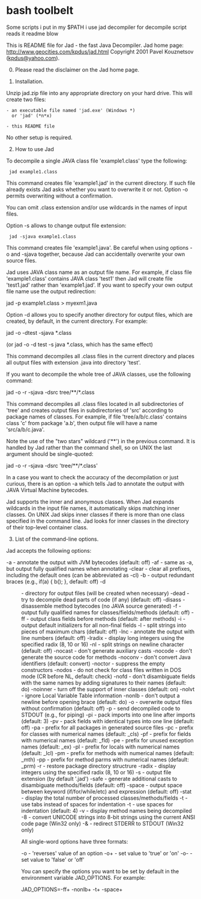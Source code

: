 bash toolbelt
============
Some scripts i put in my $PATH i use jad decompiler for decompile script reads it readme blow 

This is README file for Jad - the fast Java Decompiler.
Jad home page: http://www.geocities.com/kpdus/jad.html
Copyright 2001 Pavel Kouznetsov (kpdus@yahoo.com).

0. Please read the disclaimer on the Jad home page.

1. Installation.

Unzip jad.zip file into any appropriate directory on your hard drive.
This will create two files:

    - an executable file named 'jad.exe' (Windows *)
      or 'jad' (*n*x)

    - this README file

No other setup is required.

2. How to use Jad

To decompile a single JAVA class file 'example1.class' 
type the following:

     jad example1.class

This command creates file 'example1.jad' in the current directory.
If such file already exists Jad asks whether you want to overwrite it or not.
Option -o permits overwriting without a confirmation.

You can omit .class extension and/or use wildcards in the names of
input files.

Option -s <ext> allows to change output file extension:

     jad -sjava example1.class

This command creates file 'example1.java'. Be careful when using
options -o and -sjava together, because Jad can accidentally overwrite
your own source files.

Jad uses JAVA class name as an output file name. For example, if class
file 'example1.class' contains JAVA class 'test1' then Jad will create
file 'test1.jad' rather than 'example1.jad'. If you want to specify
your own output file name use the output redirection:

   jad -p example1.class > myexm1.java

Option -d allows you to specify another directory for output files,
which are created, by default, in the current directory. For example:

   jad -o -dtest -sjava *.class

   (or jad -o -d test -s java *.class, which has the same effect)

This command decompiles all .class files in the current directory 
and places all output files with extension .java into directory 'test'.


If you want to decompile the whole tree of JAVA classes,
use the following command:

   jad -o -r -sjava -dsrc tree/**/*.class

This command decompiles all .class files located in all 
subdirectories of 'tree' and creates output files in subdirectories
of 'src' according to package names of classes. For example, if file 
'tree/a/b/c.class' contains class 'c' from package 'a.b', then 
output file will have a name 'src/a/b/c.java'.

Note the use of the "two stars" wildcard ('**') in the previous
command. It is handled by Jad rather than the command shell, so on
UNIX the last argument should be single-quoted:

   jad -o -r -sjava -dsrc 'tree/**/*.class'


In a case you want to check the accuracy of the decompilation or just
curious, there is an option -a which tells Jad to annotate the output
with JAVA Virtual Machine bytecodes.

Jad supports the inner and anonymous classes. 
When Jad expands wildcards in the input file names, 
it automatically skips matching inner classes. 
On UNIX Jad skips inner classes if there is more than 
one class specified in the command line.
Jad looks for inner classes in the directory of their top-level
container class.

3. List of the command-line options.

Jad accepts the following options:

   -a       - annotate the output with JVM bytecodes (default: off)
   -af      - same as -a, but output fully qualified names when annotating
   -clear   - clear all prefixes, including the default ones (can be abbreviated as -cl)
   -b       - output redundant braces (e.g., if(a) { b(); }, default: off)
   -d <dir> - directory for output files (will be created when necessary)
   -dead    - try to decompile dead parts of code (if any) (default: off)
   -disass  - disassemble method bytecodes (no JAVA source generated)
   -f       - output fully qualified names for classes/fields/methods (default: off)
   -ff      - output class fields before methods (default: after methods)
   -i       - output default initializers for all non-final fields
   -l<num>  - split strings into pieces of maximum <num> chars (default: off)
   -lnc     - annotate the output with line numbers (default: off)
   -lradix<num> - display long integers using the specified radix (8, 10 or 16)
   -nl      - split strings on newline character (default: off)
   -nocast  - don't generate auxiliary casts
   -nocode  - don't generate the source code for methods
   -noconv  - don't convert Java identifiers (default: convert)
   -noctor  - suppress the empty constructors
   -nodos   - do not check for class files written in DOS mode (CR before NL, default: check)
   -nofd    - don't disambiguate fields with the same names by adding signatures to their names (default: do)
   -noinner - turn off the support of inner classes (default: on)
   -nolvt   - ignore Local Variable Table information
   -nonlb   - don't output a newline before opening brace (default: do)
   -o       - overwrite output files without confirmation (default: off)
   -p       - send decompiled code to STDOUT (e.g., for piping)
   -pi<num> - pack imports into one line after <num> imports (default: 3)
   -pv<num> - pack fields with identical types into one line (default: off)
   -pa <pfx>- prefix for all packages in generated source files
   -pc <pfx>- prefix for classes with numerical names (default: _cls)
   -pf <pfx>- prefix for fields with numerical names (default: _fld)
   -pe <pfx>- prefix for unused exception names (default: _ex)
   -pl <pfx>- prefix for locals with numerical names (default: _lcl)
   -pm <pfx>- prefix for methods with numerical names (default: _mth)
   -pp <pfx>- prefix for method parms with numerical names (default: _prm)
   -r       - restore package directory structrure
   -radix<num> - display integers using the specified radix (8, 10 or 16)
   -s <ext> - output file extension (by default '.jad')
   -safe    - generate additional casts to disambiguate methods/fields (default: off)
   -space   - output space between keyword (if/for/while/etc) and expression (default: off)
   -stat    - display the total number of processed classes/methods/fields
   -t       - use tabs instead of spaces for indentation
   -t<num>  - use <num> spaces for indentation (default: 4)
   -v       - display method names being decompiled
   -8       - convert UNICODE strings into 8-bit strings
              using the current ANSI code page (Win32 only)
   -&       - redirect STDERR to STDOUT (Win32 only)

All single-word options have three formats:

  -o    - 'reverses' value of an option
  -o+   - set value to 'true' or 'on'
  -o-   - set value to 'false' or 'off'

You can specify the options you want to be set by default in the environment variable
JAD_OPTIONS. For example:

JAD_OPTIONS=-ff+ -nonlb+ -t+ -space+
